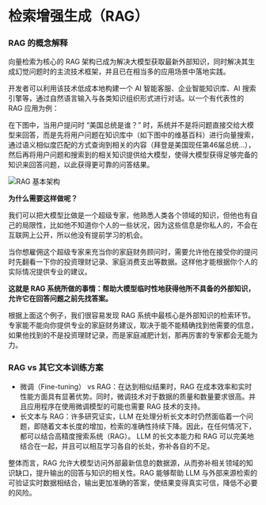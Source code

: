 # 检索增强生成（RAG）

### RAG 的概念解释

向量检索为核心的 RAG 架构已成为解决大模型获取最新外部知识，同时解决其生成幻觉问题时的主流技术框架，并且已在相当多的应用场景中落地实践。

开发者可以利用该技术低成本地构建一个 AI 智能客服、企业智能知识库、AI 搜索引擎等，通过自然语言输入与各类知识组织形式进行对话。以一个有代表性的 RAG 应用为例：

在下图中，当用户提问时 “美国总统是谁？” 时，系统并不是将问题直接交给大模型来回答，而是先将用户问题在知识库中（如下图中的维基百科）进行向量搜索，通过语义相似度匹配的方式查询到相关的内容（拜登是美国现任第46届总统…），然后再将用户问题和搜索到的相关知识提供给大模型，使得大模型获得足够完备的知识来回答问题，以此获得更可靠的问答结果。

![RAG 基本架构](https://assets-docs.dify.ai/dify-enterprise-mintlify/zh_CN/learn-more/extended-reading/retrieval-augment/19b393464a4d0374498144502f024516.png)

**为什么需要这样做呢？**

我们可以把大模型比做是一个超级专家，他熟悉人类各个领域的知识，但他也有自己的局限性，比如他不知道你个人的一些状况，因为这些信息是你私人的，不会在互联网上公开，所以他没有提前学习的机会。

当你想雇佣这个超级专家来充当你的家庭财务顾问时，需要允许他在接受你的提问时先翻看一下你的投资理财记录、家庭消费支出等数据。这样他才能根据你个人的实际情况提供专业的建议。

**这就是 RAG 系统所做的事情：帮助大模型临时性地获得他所不具备的外部知识，允许它在回答问题之前先找答案。**

根据上面这个例子，我们很容易发现 RAG 系统中最核心是外部知识的检索环节。专家能不能向你提供专业的家庭财务建议，取决于能不能精确找到他需要的信息，如果他找到的不是投资理财记录，而是家庭减肥计划，那再厉害的专家都会无能为力。

### RAG vs 其它文本训练方案

* 微调（Fine-tuning） vs RAG：在达到相似结果时，RAG 在成本效率和实时性能方面具有显著优势。同时，微调技术对于数据的质量和数量要求很高。并且应用程序在使用微调模型的可能也需要 RAG 技术的支持。
* 长文本与 RAG：许多研究证实，LLM 在处理分析长文本时仍然面临着一个问题，即随着文本长度的增加，检索的准确性持续下降。因此，在任何情况下，都可以结合高精度搜索系统（RAG）。 LLM 的长文本能力和 RAG 可以完美地结合在一起，并且可以相互学习各自的长处，弥补各自的不足。

整体而言，RAG 允许大模型访问外部最新信息的数据源，从而弥补相关领域的知识缺口，提升输出的回答与知识的相关性。RAG 能够帮助 LLM 与外部来源检索的可验证实时数据相结合，输出更加准确的答案，使结果变得真实可信，降低不必要的风险。



